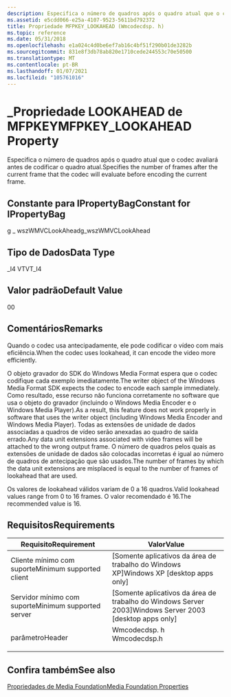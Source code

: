 ```yaml
---
description: Especifica o número de quadros após o quadro atual que o codec avaliará antes de codificar o quadro atual.
ms.assetid: e5cdd066-e25a-4107-9523-5611bd792372
title: Propriedade MFPKEY_LOOKAHEAD (Wmcodecdsp. h)
ms.topic: reference
ms.date: 05/31/2018
ms.openlocfilehash: e1a024c4d0be6ef7ab16c4bf51f290b01de3282b
ms.sourcegitcommit: 831e8f3db78ab820e1710cede244553c70e50500
ms.translationtype: MT
ms.contentlocale: pt-BR
ms.lasthandoff: 01/07/2021
ms.locfileid: "105761016"
---
```

# <a name="mfpkey_lookahead-property"></a><span data-ttu-id="d7504-103">\_Propriedade LOOKAHEAD de MFPKEY</span><span class="sxs-lookup"><span data-stu-id="d7504-103">MFPKEY\_LOOKAHEAD Property</span></span>

<span data-ttu-id="d7504-104">Especifica o número de quadros após o quadro atual que o codec avaliará antes de codificar o quadro atual.</span><span class="sxs-lookup"><span data-stu-id="d7504-104">Specifies the number of frames after the current frame that the codec will evaluate before encoding the current frame.</span></span>

## <a name="constant-for-ipropertybag"></a><span data-ttu-id="d7504-105">Constante para IPropertyBag</span><span class="sxs-lookup"><span data-stu-id="d7504-105">Constant for IPropertyBag</span></span>

<span data-ttu-id="d7504-106">g \_ wszWMVCLookAhead</span><span class="sxs-lookup"><span data-stu-id="d7504-106">g\_wszWMVCLookAhead</span></span>

## <a name="data-type"></a><span data-ttu-id="d7504-107">Tipo de Dados</span><span class="sxs-lookup"><span data-stu-id="d7504-107">Data Type</span></span>

<span data-ttu-id="d7504-108">\_I4 VT</span><span class="sxs-lookup"><span data-stu-id="d7504-108">VT\_I4</span></span>

## <a name="default-value"></a><span data-ttu-id="d7504-109">Valor padrão</span><span class="sxs-lookup"><span data-stu-id="d7504-109">Default Value</span></span>

<span data-ttu-id="d7504-110">0</span><span class="sxs-lookup"><span data-stu-id="d7504-110">0</span></span>

## <a name="remarks"></a><span data-ttu-id="d7504-111">Comentários</span><span class="sxs-lookup"><span data-stu-id="d7504-111">Remarks</span></span>

<span data-ttu-id="d7504-112">Quando o codec usa antecipadamente, ele pode codificar o vídeo com mais eficiência.</span><span class="sxs-lookup"><span data-stu-id="d7504-112">When the codec uses lookahead, it can encode the video more efficiently.</span></span>

<span data-ttu-id="d7504-113">O objeto gravador do SDK do Windows Media Format espera que o codec codifique cada exemplo imediatamente.</span><span class="sxs-lookup"><span data-stu-id="d7504-113">The writer object of the Windows Media Format SDK expects the codec to encode each sample immediately.</span></span> <span data-ttu-id="d7504-114">Como resultado, esse recurso não funciona corretamente no software que usa o objeto do gravador (incluindo o Windows Media Encoder e o Windows Media Player).</span><span class="sxs-lookup"><span data-stu-id="d7504-114">As a result, this feature does not work properly in software that uses the writer object (including Windows Media Encoder and Windows Media Player).</span></span> <span data-ttu-id="d7504-115">Todas as extensões de unidade de dados associadas a quadros de vídeo serão anexadas ao quadro de saída errado.</span><span class="sxs-lookup"><span data-stu-id="d7504-115">Any data unit extensions associated with video frames will be attached to the wrong output frame.</span></span> <span data-ttu-id="d7504-116">O número de quadros pelos quais as extensões de unidade de dados são colocadas incorretas é igual ao número de quadros de antecipação que são usados.</span><span class="sxs-lookup"><span data-stu-id="d7504-116">The number of frames by which the data unit extensions are misplaced is equal to the number of frames of lookahead that are used.</span></span>

<span data-ttu-id="d7504-117">Os valores de lookahead válidos variam de 0 a 16 quadros.</span><span class="sxs-lookup"><span data-stu-id="d7504-117">Valid lookahead values range from 0 to 16 frames.</span></span> <span data-ttu-id="d7504-118">O valor recomendado é 16.</span><span class="sxs-lookup"><span data-stu-id="d7504-118">The recommended value is 16.</span></span>

## <a name="requirements"></a><span data-ttu-id="d7504-119">Requisitos</span><span class="sxs-lookup"><span data-stu-id="d7504-119">Requirements</span></span>



| <span data-ttu-id="d7504-120">Requisito</span><span class="sxs-lookup"><span data-stu-id="d7504-120">Requirement</span></span> | <span data-ttu-id="d7504-121">Valor</span><span class="sxs-lookup"><span data-stu-id="d7504-121">Value</span></span> |
|-------------------------------------|-----------------------------------------------------------------------------------------|
| <span data-ttu-id="d7504-122">Cliente mínimo com suporte</span><span class="sxs-lookup"><span data-stu-id="d7504-122">Minimum supported client</span></span><br/> | <span data-ttu-id="d7504-123">\[Somente aplicativos da área de trabalho do Windows XP\]</span><span class="sxs-lookup"><span data-stu-id="d7504-123">Windows XP \[desktop apps only\]</span></span><br/>                                             |
| <span data-ttu-id="d7504-124">Servidor mínimo com suporte</span><span class="sxs-lookup"><span data-stu-id="d7504-124">Minimum supported server</span></span><br/> | <span data-ttu-id="d7504-125">\[Somente aplicativos da área de trabalho do Windows Server 2003\]</span><span class="sxs-lookup"><span data-stu-id="d7504-125">Windows Server 2003 \[desktop apps only\]</span></span><br/>                                    |
| <span data-ttu-id="d7504-126">parâmetro</span><span class="sxs-lookup"><span data-stu-id="d7504-126">Header</span></span><br/>                   | <dl> <span data-ttu-id="d7504-127"><dt>Wmcodecdsp. h</dt></span><span class="sxs-lookup"><span data-stu-id="d7504-127"><dt>Wmcodecdsp.h</dt></span></span> </dl> |



## <a name="see-also"></a><span data-ttu-id="d7504-128">Confira também</span><span class="sxs-lookup"><span data-stu-id="d7504-128">See also</span></span>

<dl> <dt>

[<span data-ttu-id="d7504-129">Propriedades de Media Foundation</span><span class="sxs-lookup"><span data-stu-id="d7504-129">Media Foundation Properties</span></span>](media-foundation-properties.md)
</dt> </dl>

 

 




